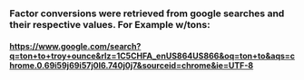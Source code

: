 ### Factor conversions were retrieved from google searches and their respective values. For Example w/tons: 
#### https://www.google.com/search?q=ton+to+troy+ounce&rlz=1C5CHFA_enUS864US866&oq=ton+to&aqs=chrome.0.69i59j69i57j0l6.740j0j7&sourceid=chrome&ie=UTF-8
